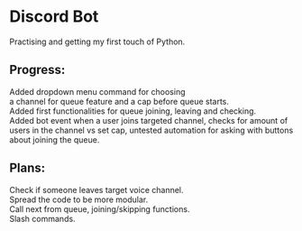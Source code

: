 # Discord Bot
Practising and getting my first touch of Python.

## Progress:
Added dropdown menu command for choosing  
a channel for queue feature and a cap before queue starts.  
Added first functionalities for queue joining, leaving and checking.  
Added bot event when a user joins targeted channel, checks for amount of users in the channel vs set cap, untested automation for asking with buttons about joining the queue.  
  
## Plans:  
Check if someone leaves target voice channel.  
Spread the code to be more modular.  
Call next from queue, joining/skipping functions.  
Slash commands.



